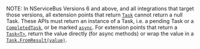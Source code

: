 NOTE: In NServiceBus Versions 6 and above, and all integrations that target those versions, all extension points that return [`Task`](https://docs.microsoft.com/en-us/dotnet/api/system.threading.tasks.task) cannot return a null Task. These APIs must return an instance of a Task, i.e. a pending Task or a [`CompletedTask`](https://docs.microsoft.com/en-us/dotnet/api/system.threading.tasks.task.completedtask), or be marked [`async`](https://docs.microsoft.com/en-us/dotnet/csharp/language-reference/keywords/async). For extension points that return a [`Task<T>`](https://docs.microsoft.com/en-us/dotnet/api/system.threading.tasks.task-1), return the value directly (for async methods) or wrap the value in a [`Task.FromResult(value)`](https://docs.microsoft.com/en-us/dotnet/api/system.threading.tasks.task.fromresult).
